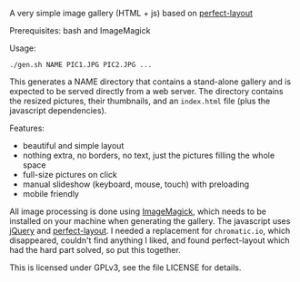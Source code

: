 A very simple  image gallery (HTML + js) based on
[perfect-layout](https://github.com/axyz/perfect-layout)

Prerequisites: bash and ImageMagick

Usage:

    ./gen.sh NAME PIC1.JPG PIC2.JPG ...

This generates a NAME directory that contains a stand-alone gallery and is
expected to be served directly from a web server. The directory contains the
resized pictures, their thumbnails, and an `index.html` file (plus the
javascript dependencies).

Features:
- beautiful and simple layout
- nothing extra, no borders, no text, just the pictures filling the whole space
- full-size pictures on click
- manual slideshow (keyboard, mouse, touch) with preloading
- mobile friendly

All image processing is done using [ImageMagick](http://imagemagick.org), which
needs to be installed on your machine when generating the gallery. The
javascript uses [jQuery](http://jquery.com/) and
[perfect-layout](https://github.com/axyz/perfect-layout). I needed a replacement
for `chromatic.io`, which disappeared, couldn't find anything I liked, and found
perfect-layout which had the hard part solved, so put this together. 

This is licensed under GPLv3, see the file LICENSE for details.
